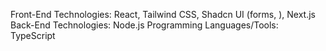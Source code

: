 Front-End Technologies: React, Tailwind CSS, Shadcn UI (forms, ), Next.js
Back-End Technologies: Node.js
Programming Languages/Tools: TypeScript